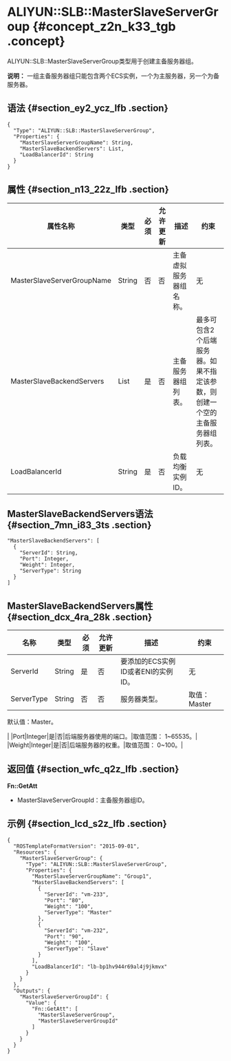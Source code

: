 # ALIYUN::SLB::MasterSlaveServerGroup {#concept_z2n_k33_tgb .concept}

ALIYUN::SLB::MasterSlaveServerGroup类型用于创建主备服务器组。

**说明：** 一组主备服务器组只能包含两个ECS实例，一个为主服务器，另一个为备服务器。

## 语法 {#section_ey2_ycz_lfb .section}

``` {#codeblock_e0v_axk_3qk .language-json}
{
  "Type": "ALIYUN::SLB::MasterSlaveServerGroup",
  "Properties": {
    "MasterSlaveServerGroupName": String,
    "MasterSlaveBackendServers": List,
    "LoadBalancerId": String
  }
}
```

## 属性 {#section_n13_22z_lfb .section}

|属性名称|类型|必须|允许更新|描述|约束|
|----|--|--|----|--|--|
|MasterSlaveServerGroupName|String|否|否|主备虚拟服务器组名称。|无|
|MasterSlaveBackendServers|List|是|否|主备服务器组列表。|最多可包含2个后端服务器。如果不指定该参数，则创建一个空的主备服务器组列表。|
|LoadBalancerId|String|是|否|负载均衡实例ID。|无|

## MasterSlaveBackendServers语法 {#section_7mn_i83_3ts .section}

``` {#codeblock_l9k_k9i_wdr .language-json}
"MasterSlaveBackendServers": [
  {
    "ServerId": String,
    "Port": Integer,
    "Weight": Integer,
    "ServerType": String
  }
]
```

## MasterSlaveBackendServers属性 {#section_dcx_4ra_28k .section}

|名称|类型|必须|允许更新|描述|约束|
|--|--|--|----|--|--|
|ServerId|String|是|否|要添加的ECS实例ID或者ENI的实例ID。|无|
|ServerType|String|否|否|服务器类型。| 取值：Master | Slave。

 默认值：Master。

 |
|Port|Integer|是|否|后端服务器使用的端口。|取值范围： 1~65535。|
|Weight|Integer|是|否|后端服务器的权重。|取值范围： 0~100。|

## 返回值 {#section_wfc_q2z_lfb .section}

**Fn::GetAtt**

-   MasterSlaveServerGroupId：主备服务器组ID。

## 示例 {#section_lcd_s2z_lfb .section}

``` {#codeblock_doq_81c_qyp .language-json}
{
  "ROSTemplateFormatVersion": "2015-09-01",
  "Resources": {
    "MasterSlaveServerGroup": {
      "Type": "ALIYUN::SLB::MasterSlaveServerGroup",
      "Properties": {
        "MasterSlaveServerGroupName": "Group1",
        "MasterSlaveBackendServers": [
          {
            "ServerId": "vm-233",
            "Port": "80",
            "Weight": "100",
            "ServerType": "Master"
          },
          {
            "ServerId": "vm-232",
            "Port": "90",
            "Weight": "100",
            "ServerType": "Slave"
          }
        ],
        "LoadBalancerId": "lb-bp1hv944r69al4j9jkmvx"
      }
    }
  },
  "Outputs": {
    "MasterSlaveServerGroupId": {
      "Value": {
        "Fn::GetAtt": [
          "MasterSlaveServerGroup",
          "MasterSlaveServerGroupId"
        ]
      }
    }
  }
}
```

